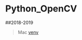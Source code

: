 # Python_OpenCV

##2018-2019

>Mac [venv](https://drive.google.com/open?id=1EGSzBW4VkOkVUGSQxh92QNprMg5mkDXs)
